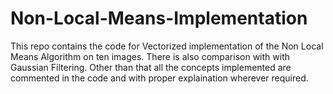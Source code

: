 # Non-Local-Means-Implementation

This repo contains the code for Vectorized implementation of the Non Local Means Algorithm on ten images. There is also comparison with with Gaussian Filtering. Other than that all the concepts implemented are commented in the code and with proper explaination wherever required.
